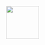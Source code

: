 <img src="https://jam-cabin.github.io/assets/bg/david_stage_lines.png" width="90vw">
<!-- is it visible enough? -->
